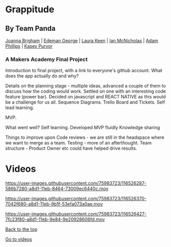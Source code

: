 # Grappitude
## By Team Panda
[Joanna Brigham](https://github.com/JLBrigham) | [Edeman George](https://github.com/eds-101) | [Laura Keen](https://github.com/Laura-Keen) | [Ian McNicholas](https://github.com/ianmcnicholas) | [Adam Phillips](https://github.com/AdamP2000) | [Kasey Purvor](https://github.com/kasey-purvor)
### A Makers Academy Final Project

Introduction to final project, with a link to everyone's github account.  What does the app actually do and why?

Details on the planning stage - multiple ideas, advanced a couple of them to discuss how the coding would work.  Settled on one with an interesting code feature (power bar).
Decided on javascript and REACT NATIVE as this would be a challenge for us all.
Sequence Diagrams.
Trello Board and Tickets.
Self lead learning.

MVP.

What went well?
  Self learning.
  Developed MVP fluidly
  Knowledge sharing

Things to improve upon
  Code reviews - we are still in the headspace where we want to merge as a team.
  Testing - more of an afterthought.
  Team structure - Product Owner etc could have helped drive results.


# Videos

https://user-images.githubusercontent.com/75983723/116526287-586b7280-a8d1-11eb-8464-73009ec6440c.mov

https://user-images.githubusercontent.com/75983723/116526370-7042f680-a8d1-11eb-9b1f-53efa073a0ae.mov

https://user-images.githubusercontent.com/75983723/116526427-7fc23f80-a8d1-11eb-9e84-9e20928606fd.mov

[Back to the top](#grappitude)

[Go to videos](#videos)

